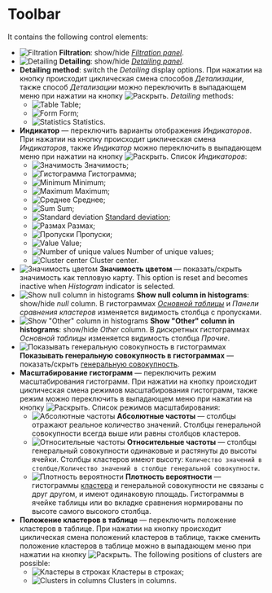 # Toolbar

It contains the following control elements:

* ![Filtration](../../images/icons/toolbar-controls/filter_default.svg) **Filtration**: show/hide [*Filtration panel*](./filter-panel.md).
* ![Detailing](../../images/icons/toolbar-controls/show-fast-viewer_default.svg) **Detailing**: show/hide [*Detailing panel*](./details.md).
* **Detailing method**: switch the *Detailing* display options. При нажатии на кнопку происходит циклическая смена способов *Детализации*, также способ *Детализации* можно переключить в выпадающем меню при нажатии на кнопку ![Раскрыть](../../images/icons/toolbar-controls/down_default.svg). *Detailing* methods:
   * ![Table](../../images/icons/cube/detailing/browse_default.svg) Table;
   * ![Form](../../images/icons/cube/detailing/form_default.svg) Form;
   * ![Statistics](../../images/icons/cube/detailing/stat_default.svg) Statistics.
* **Индикатор** — переключить варианты отображения *Индикаторов*. При нажатии на кнопку происходит циклическая смена *Индикаторов*, также *Индикатор* можно переключить в выпадающем меню при нажатии на кнопку ![Раскрыть](../../images/icons/toolbar-controls/down_default.svg). Список *Индикаторов*:
   * ![Значимость](../../images/icons/viewers/cluster-profiles/cluster-profiles/sliced_18x18/importance_default.svg) Значимость;
   * ![Гистограмма](../../images/icons/viewers/cluster-profiles/cluster-profiles/sliced_18x18/histogram_default.svg) Гистограмма;
   * ![Minimum](../../images/icons/toolbar-controls/min_default.svg) Minimum;
   * ![Maximum](../../images/icons/toolbar-controls/max_default.svg) Maximum;
   * ![Среднее](../../images/icons/toolbar-controls/avg_default.svg) Среднее;
   * ![Sum](../../images/icons/toolbar-controls/sum_default.svg) Sum;
   * ![Standard deviation](../../images/icons/toolbar-controls/stddev_default.svg) [Standard deviation](https://wiki.loginom.ru/articles/mean-square-deviation.html);
   * ![Размах](../../images/icons/viewers/cluster-profiles/cluster-profiles/sliced_18x18/range_default.svg) Размах;
   * ![Пропуски](../../images/icons/toolbar-controls/null-count_default.svg) Пропуски;
   * ![Value](../../images/icons/toolbar-controls/count_default.svg) Value;
   * ![Number of unique values](../../images/icons/toolbar-controls/unique-count_default.svg) Number of unique values;
   * ![Cluster center](../../images/icons/viewers/cluster-profiles/cluster-profiles/sliced_18x18/cluster-center_default.svg) Cluster center.
* ![Значимость цветом](../../images/icons/viewers/cluster-profiles/cluster-profiles/sliced_18x18/heatmap_default.svg) **Значимость цветом** — показать/скрыть значимость как тепловую карту. This option is reset and becomes inactive when *Histogram* indicator is selected.
* ![Show null column in histograms ](../../images/icons/toolbar-controls/null-count_default.svg) **Show null column in histograms**: show/hide *null* column. В гистограммах [*Основной таблицы*](./main-table.md) и *Панели сравнения кластеров* изменяется видимость столбца с пропусками.
* ![Show "Other" column in histograms](../../images/icons/viewers/cluster-profiles/cluster-profiles/sliced_18x18/residue-count_default.svg) **Show "Other" column in histograms**: show/hide *Other* column. В дискретных гистограммах *Основной таблицы* изменяется видимость столбца *Прочие*.
* ![Показывать генеральную совокупность в гистограммах](../../images/icons/toolbar-controls/sum_default.svg) **Показывать генеральную совокупность в гистограммах** — показать/скрыть [генеральную совокупность](https://wiki.loginom.ru/articles/general-population.html).
* **Масштабирование гистограмм** — переключить режим масштабирования гистограмм. При нажатии на кнопку происходит циклическая смена режимов масштабирования гистограмм, также режим можно переключить в выпадающем меню при нажатии на кнопку ![Раскрыть](../../images/icons/toolbar-controls/down_default.svg). Список режимов масштабирования:
   * ![Абсолютные частоты](../../images/icons/viewers/cluster-profiles/histogram/sliced_18x18/size-scale_default.svg) **Абсолютные частоты** — столбцы отражают реальное количество значений. Столбцы генеральной совокупности всегда выше или равны столбцов кластеров.
   * ![Относительные частоты](../../images/icons/viewers/cluster-profiles/histogram/sliced_18x18/bar-scale_default.svg) **Относительные частоты** — столбцы генеральный совокупности одинаковые и растянуты до высоты ячейки. Столбцы кластеров имеют высоту: `Количество значений в столбце/Количество значений в столбце генеральной совокупности`.
   * ![Плотность вероятности](../../images/icons/viewers/cluster-profiles/histogram/sliced_18x18/no-scale_default.svg) **Плотность вероятности** — гистограммы [кластера](https://wiki.loginom.ru/articles/cluster.html) и генеральной совокупности не связаны с друг другом, и имеют одинаковую площадь. Гистограммы в ячейке таблицы или во вкладке сравнения нормированы по высоте самого высокого столбца.
* **Положение кластеров в таблице** — переключить положение кластеров в таблице. При нажатии на кнопку происходит циклическая смена положений кластеров в таблице, также сменить положение кластеров в таблице можно в выпадающем меню при нажатии на кнопку ![Раскрыть](../../images/icons/toolbar-controls/down_default.svg). The following positions of clusters are possible:
   * ![Кластеры в строках](../../images/icons/toolbar-controls/rows_default.svg) Кластеры в строках;
   * ![Clusters in columns](../../images/icons/toolbar-controls/columns_default.svg) Clusters in columns.
